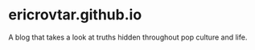 ericrovtar.github.io
====================

A blog that takes a look at truths hidden throughout pop culture and life.
